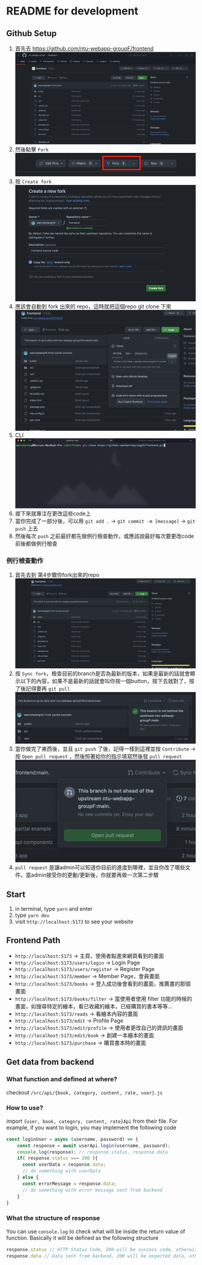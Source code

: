 # README for development

## Github Setup
1. 首先去 https://github.com/ntu-webapp-groupF/frontend 
![](src/assets/1.png)
2. 然後點擊 `Fork` 
![](src/assets/2.png)
3. 按 `Create fork`
![](src/assets/3.png)
4. 應該會自動到 fork 出來的 repo，這時就把這個repo git clone 下來
![](src/assets/4.png)
5. CLI
![](src/assets/5.png)
6. 接下來就專注在更改這些code上
7. 當你完成了一部分後，可以用 `git add .` -> `git commit -m [message]` -> `git push` 上去
8. 然後每次 `push` 之前最好都先做例行檢查動作，或應該說最好每次要更改code前後都做例行檢查

### 例行檢查動作
1. 首先去到 第4步驟你fork出來的repo
![](src/assets/6.png)
2. 按 `Sync fork`，檢查目前的branch是否為最新的版本，如果是最新的話就會顯示以下的內容，如果不是最新的話就會叫你按一個button，按下去就對了，按了後記得要再 `git pull`
![](src/assets/7.png)
3. 當你做完了東西後，並且 `git push` 了後，記得一樣到這裡並按 `Contribute` -> 按 `Open pull request` ，然後照著給你的指示填寫然後發 `pull request`
![](src/assets/8.png)
4. `pull request` 是讓admin可以知道你目前的進度到哪裡，並且你改了哪些文件。當admin接受你的更動/更新後，你就要再做一次第二步驟

## Start
1. in terminal, type `yarn` and enter
2. type `yarn dev`
3. visit `http://localhost:5173` to see your website

## Frontend Path
* `http://localhost:5173` -> 主頁，使用者點進來網頁看到的畫面
* `http://localhost:5173/users/login` -> Login Page
* `http://localhost:5173/users/register` -> Register Page
* `http://localhost:5173/member` -> Member Page，會員畫面
* `http://localhost:5173/books` -> 登入成功後會看到的畫面，推薦書的那個畫面
* `http://localhost:5173/books/filter` -> 當使用者使用 filter 功能的時候的畫面，如搜尋特定的繪本，看已收藏的繪本，已經購買的書本等等...
* `http://localhost:5173/reads` -> 看繪本內容的畫面
* `http://localhost:5173/edit` -> Profile Page
* `http://localhost:5173/edit/profile` -> 使用者更改自己的資訊的畫面
* `http://localhost:5173/edit/book` -> 創建一本繪本的畫面
* `http://localhost:5173/purchase` -> 購買書本時的畫面

## Get data from backend
### What function and defined at where?
checkout `/src/api/{book, category, content, rate, user}.js`
### How to use?
import `{user, book, category, content, rate}Api` from their file. For example, if you want to login, you may implement the following code
```js
const loginUser = async (username, password) => {
    const response = await userApi.login(username, password);
    console.log(response); // response.status, response.data
    if( response.status === 200 ){
      const userData = response.data;
      // do something with userData
    } else {
      const errorMessage = response.data;
      // do something with error message sent from backend
    }
}
```
### What the structure of response
You can use `console.log` to check what will be inside the return value of function. Basically it will be defined as the following structure
```js
response.status // HTTP Status Code, 200 will be success code, otherwise error(fail)
response.data // Data sent from backend, 200 will be expected data, otherwise will be error message
```


